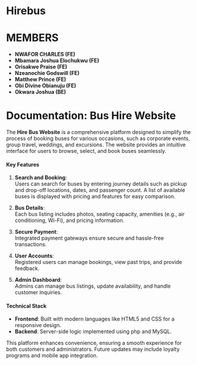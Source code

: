 # Hirebus

# MEMBERS
- **NWAFOR CHARLES (FE)**
- **Mbamara Joshua Elochukwu (FE)**
- **Orisakwe Praise (FE)**
- **Nzeanochie Godswill (FE)**
- **Matthew Prince (FE)**
- **Obi Divine Obianuju (FE)**
- **Okwara Joshua (BE)**

# Documentation: Bus Hire Website

The **Hire Bus Website** is a comprehensive platform designed to simplify the process of booking buses for various occasions, such as corporate events, group travel, weddings, and excursions. The website provides an intuitive interface for users to browse, select, and book buses seamlessly.

#### **Key Features**
1. **Search and Booking**:  
   Users can search for buses by entering journey details such as pickup and drop-off locations, dates, and passenger count. A list of available buses is displayed with pricing and features for easy comparison.

2. **Bus Details**:  
   Each bus listing includes photos, seating capacity, amenities (e.g., air conditioning, Wi-Fi), and pricing information.

3. **Secure Payment**:  
   Integrated payment gateways ensure secure and hassle-free transactions.

4. **User Accounts**:  
   Registered users can manage bookings, view past trips, and provide feedback.  

5. **Admin Dashboard**:  
   Admins can manage bus listings, update availability, and handle customer inquiries.

#### **Technical Stack**
- **Frontend**: Built with modern languages like HTML5 and CSS for a responsive design.  
- **Backend**: Server-side logic implemented using php and MySQL.  

This platform enhances convenience, ensuring a smooth experience for both customers and administrators. Future updates may include loyalty programs and mobile app integration.
